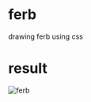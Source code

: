     
# ferb
drawing ferb using css

# result
<img src="https://i.imgur.com/e7u5pcH.png" alt="ferb">
